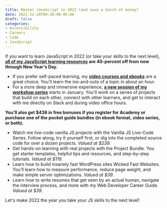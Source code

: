 ```yaml
---
title: Master JavaScript in 2022 (and save a bunch of money)
date: 2021-12-28T09:30:00-05:00
draft: false
categories:
- Accessibility
- Careers
- Code
- JavaScript
---
```


If you want to learn JavaScript in 2022 (or take your skills to the next level), **[all of my JavaScript learning resources](/resources) are 40-percent off from now through New Year's Day.**

- If you prefer self-paced learning, my **[video courses and ebooks](https://vanillajsguides.com)** are a great choice. You'll learn the ins-and-outs of a topic in about an hour.
- For a more deep and immersive experience, **[a new session of my workshop series](https://vanillajsacademy.com)** starts in January. You'll work on a series of projects that build on each other, connect with other learners, and get to interact with me directly on Slack and during video office hours.

**You’ll also get $436 in free bonuses if you register for Academy or purchase one of the pocket guide bundles (in ebook format, video series, or both).**

- Watch me live-code vanilla JS projects with the Vanilla JS Live-Code Series. Follow along, try it yourself first, or dig into the completed source code for over a dozen projects. _Valued at $239._
- Get hands-on learning with real projects with the Project Bundle. You get starter templates, helpful tips and resources, and step-by-step tutorials. _Valued at $119._
- Learn how to build insanely fast WordPress sites Wicked Fast Websites. You’ll learn how to measure performance, reduce page weight, and make simple server optimizations. _Valued at $39._
- Learn how to write resumes that get seen by an actual human, navigate the interview process, and more with my Web Developer Career Guide. _Valued at $39._

Let's make 2022 the year you take your JS skills to the next level!